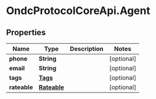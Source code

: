 # OndcProtocolCoreApi.Agent

## Properties
Name | Type | Description | Notes
------------ | ------------- | ------------- | -------------
**phone** | **String** |  | [optional] 
**email** | **String** |  | [optional] 
**tags** | [**Tags**](Tags.md) |  | [optional] 
**rateable** | [**Rateable**](Rateable.md) |  | [optional] 
